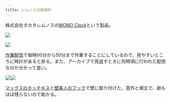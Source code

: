 ```yaml
---
title: レムノスの掛時計
---
```

株式会社タカタレムノスの[MONO Clock](https://www.amazon.co.jp/dp/B004UIT8BK)という製品。

![](https://lh4.googleusercontent.com/UJtsqMovKGqEoDxSWstoMFRlBQPuvoGL0Hk-LMZL68ktIqTo8MwlUqS3oml0Tn4dzAo1guuz4mnfdXC0eIk5LFt0bDd8tDTSt6AQVK5hj9u7i0d1dU8p2z0_wUSbq2cXHclq0llCnCnCLts32R0__A)

![](https://lh6.googleusercontent.com/9s5tihu3-xKmBAXogQIRKO5NnFNhs9FUd4nSL-XNarn3gtmtxxZ89pomFcwl5KqHOzY6812valVVi0uVvzpuwp78D1qHr9X6RRJY4-LFF09_lzl2ca54fn0_jKWpkYpRowDjJfE8068ZhGcAnzTM1A)

[作業配信](https://www.youtube.com/channel/UC5s-KpSDGzxWPWNv94PnJHw)で毎時00分から50分まで作業することにしているので、見やすいところに時計があると捗る。また、アーカイブで見返すときに何時頃に行われた配信なのか分かって良い。

![](https://lh3.googleusercontent.com/UaolOCq7pbCLPLhid5leYLjZA8M3ueo4HJYZ6bhYUWrFTD7F5aHNpd2gPCniRPUOSFOejUfF4NKTsHfqHhh9zW_-_AmxsnVPXnx0r76v0w6yQGII-BEdO-ZjvBLywZJoOUjF6HZ39CSjzxeDbYb9Zw)![](https://lh5.googleusercontent.com/YIjhy6kSckbyZDia9V6kPkon7He3uG6b4dfN3ZquWxYy6zBcpdomu4UNMlg-DJNCGFs1BuhObAE9io7xV7wvIT0dhvsI4as1i5Am25EX6wh3m2uiudeolIsezZlwn8hJB7yacZGAZ5Vx0edNujAW_A)

[マックスのホッチキス](https://www.amazon.co.jp/dp/B000O9WRWG)と[壁美人のフック](https://www.amazon.co.jp/dp/B00CU78TDG)で壁に取り付けた。意外と頑丈で、跡もほぼ残らないので助かる。
